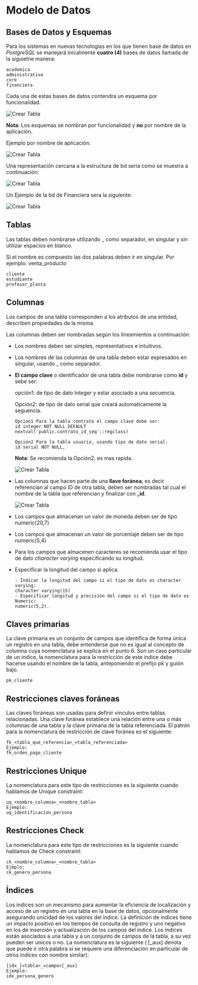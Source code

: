 # Modelo de Datos


## Bases de Datos y Esquemas

Para los sistemas en nuevas tecnologias en los que tienen base de datos en *PostgreSQL* se manejará  inicalmente **cuatro (4)** bases de datos llamada de la siguietne manera:

    academica
    administrativa
    core
    financiera

Cada una de estas bases de datos contendra un esquema por funcionalidad.

  ![Crear Tabla](/modelo_de_datos/img/bd_esquemas.png)

**Nota**: Los esquemas se nombran por funcionalidad y **no** por nombre de la aplicación. 

Ejemplo por nombre de aplicación:

  ![Crear Tabla](/modelo_de_datos/img/error_comun.png)

Una representación cercana a la estructura de bd seria como se muestra a continuación:

  ![Crear Tabla](/modelo_de_datos/img/bd_all.png)

Un Ejemplo de la bd de Financiera sera la siguiente:

  ![Crear Tabla](/modelo_de_datos/img/ejemplo_bd_esquemas.png)

## Tablas

Las tablas deben nombrarse utilizando _ como separador, en singular y sin utilizar espacios en blanco.

Si el nombre es compuesto las dos palabras deben ir en singular. Por ejemplo: venta_producto

    cliente
    estudiante
    profesor_planta


## Columnas

Los campos de una tabla corresponden a los atributos de una entidad, describen propiedades de la misma.

Las columnas deben ser nombradas según los lineamientos a continuación:

- Los nombres deben ser simples, representativos e intuitivos.

- Los nombres de las columnas de una tabla deben estar expresados en singular, usando _ como separador.
- **El campo clave** o identificador de una tabla debe nombrarse como **id** y sebe ser:

  opción1: de tipo de dato Integer y estar asociado a una secuencia.

  Opción2: de tipo de dato serial que creará automaticamente la seguencia.

      Opción1 Para la tabla contrato el campo clave debe ser:
      id integer NOT NULL DEFAULT nextval('public.contrato_id_seq'::regclass)

      Opción2 Para la tabla usuario, usando tipo de dato serial:
      id serial NOT NULL,

  **Nota**: Se recomienda la Opción2, es mas rapida.

    ![Crear Tabla](/modelo_de_datos/img/001.png)

- Las columnas que hacen parte de una **llave foránea**, es decir referencian al campo ID de otra tabla, deben ser nombradas tal cual el nombre de la tabla que referencian y finalizar con **_id**.

    ![Crear Tabla](/modelo_de_datos/img/002.png)

- Los campos que almacenan un valor de moneda deben ser de tipo numeric(20,7)
- Los campos que almacenan un valor de porcentaje deben ser de tipo numeric(5,4)
- Para los campos que almacenen caracteres se recomienda usar el tipo de dato *character varying* especificando su longitud.
- Especificar la longitud del campo si aplica.

      - Indicar la longitud del campo si el tipo de dato es character varying:
      character varying(15)
      - Especificar longitud y precisión del campo si el tipo de dato es Numeric:
      numeric(5,2).

## Claves primarias

La clave primaria es un conjunto de campos que identifica de forma única un registro en una tabla, debe entenderse que no es igual al concepto de columna cuya nomenclatura se explica en el punto 6. Son un caso particular de un índice, la nomenclatura para la restricción de este índice debe hacerse usando el nombre de la tabla, anteponiendo el prefijo pk y guión bajo.

    pk_cliente

## Restricciones claves foráneas

Las claves foráneas son usadas para definir vínculos entre tablas relacionadas. Una clave foránea establece una relación entre una o más columnas de una tabla y la clave primaria de la tabla referenciada. El patrón para la nomenclatura de restricción de clave foránea es el siguiente:

    fk_<tabla_que_referencia>_<tabla_referenciada>
    Ejemplo:
    fk_orden_pago_cliente

## Restricciones Unique

La nomenclatura para este tipo de restricciones es la siguiente cuando hablamos de Unique constraint:

    uq_<nombre_columna>_<nombre_tabla>
    Ejemplo:
    uq_identificacion_persona


## Restricciones Check

La nomenclatura para este tipo de restricciones es la siguiente cuando hablamos de Check constraint:

    ck_<nombre_columna>_<nombre_tabla>
    Ejmplo:
    ck_genero_persona

## Índices

Los índices son un mecanismo para aumentar la eficiencia de localización y acceso de un registro en una tabla en la base de datos, opcionalmente asegurando unicidad de los valores del índice. La definición de índices tiene un impacto positivo en los tiempos de consulta de registro y uno negativo en los de inserción y actualización de los campos del índice. Los índices están asociados a una tabla y a un conjunto de campos de la tabla, a su vez pueden ser únicos o no. La nomenclatura es la siguiente ( [_aux] denota que puede ir otra palabra si se requiere una diferenciación en particular de otros índices con nombre similar):

    [idx_]<tabla>_<campo>[_aux]    
    Ejemplo:
    idx_persona_genero
